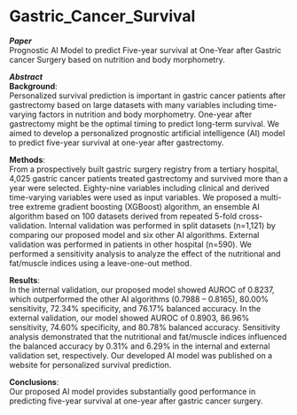 # Gastric_Cancer_Survival

***Paper***  
Prognostic AI Model to predict Five-year survival at One-Year after Gastric cancer Surgery based on nutrition and body morphometry.

***Abstract***  
**Background**:    
Personalized survival prediction is important in gastric cancer patients after gastrectomy based on large datasets with many variables including time-varying factors in nutrition and body morphometry. One-year after gastrectomy might be the optimal timing to predict long-term survival. We aimed to develop a personalized prognostic artificial intelligence (AI) model to predict five-year survival at one-year after gastrectomy.    

**Methods**:    
From a prospectively built gastric surgery registry from a tertiary hospital, 4,025 gastric cancer patients treated gastrectomy and survived more than a year were selected. Eighty-nine variables including clinical and derived time-varying variables were used as input variables. We proposed a multi-tree extreme gradient boosting (XGBoost) algorithm, an ensemble AI algorithm based on 100 datasets derived from repeated 5-fold cross-validation. Internal validation was performed in split datasets (n=1,121) by comparing our proposed model and six other AI algorithms. External validation was performed in patients in other hospital (n=590). We performed a sensitivity analysis to analyze the effect of the nutritional and fat/muscle indices using a leave-one-out method.    

**Results**:     
In the internal validation, our proposed model showed AUROC of 0.8237, which outperformed the other AI algorithms (0.7988 – 0.8165), 80.00% sensitivity, 72.34% specificity, and 76.17% balanced accuracy. In the external validation, our model showed AUROC of 0.8903, 86.96% sensitivity, 74.60% specificity, and 80.78% balanced accuracy. Sensitivity analysis demonstrated that the nutritional and fat/muscle indices influenced the balanced accuracy by 0.31% and 6.29% in the internal and external validation set, respectively. Our developed AI model was published on a website for personalized survival prediction.    

**Conclusions**:    
Our proposed AI model provides substantially good performance in predicting five-year survival at one-year after gastric cancer surgery.   

